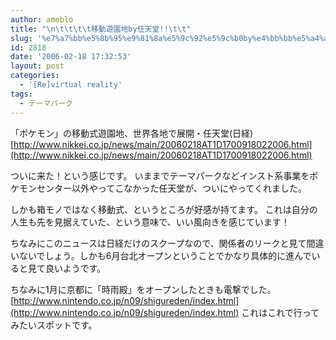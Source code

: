```yaml
---
author: ameblo
title: "\n\t\t\t\t移動遊園地by任天堂!!\t\t"
slug: '%e7%a7%bb%e5%8b%95%e9%81%8a%e5%9c%92%e5%9c%b0by%e4%bb%bb%e5%a4%a9%e5%a0%82'
id: 2818
date: '2006-02-18 17:32:53'
layout: post
categories:
  - '[Re]virtual reality'
tags:
  - テーマパーク
---
```


「ポケモン」の移動式遊園地、世界各地で展開・任天堂(日経) [http://www.nikkei.co.jp/news/main/20060218AT1D1700918022006.html](http://www.nikkei.co.jp/news/main/20060218AT1D1700918022006.html)

ついに来た！という感じです。 いままでテーマパークなどインスト系事業をポケモンセンター以外やってこなかった任天堂が、ついにやってくれました。

しかも箱モノではなく移動式、というところが好感が持てます。 これは自分の人生も先を見据えていた、という意味で、いい風向きを感じています！

ちなみにこのニュースは日経だけのスクープなので、関係者のリークと見て間違いないでしょう。しかも6月台北オープンということでかなり具体的に進んでいると見て良いようです。

ちなみに1月に京都に「時雨殿」をオープンしたときも電撃でした。 [http://www.nintendo.co.jp/n09/shigureden/index.html](http://www.nintendo.co.jp/n09/shigureden/index.html) これはこれで行ってみたいスポットです。